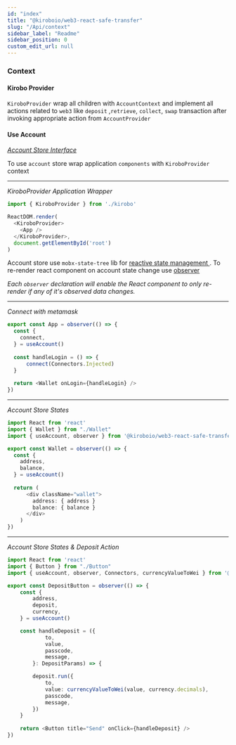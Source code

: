 ```yaml
---
id: "index"
title: "@kiroboio/web3-react-safe-transfer"
slug: "/Api/context"
sidebar_label: "Readme"
sidebar_position: 0
custom_edit_url: null
---
```


### Context

#### Kirobo Provider

`KiroboProvider`  wrap all children with `AccountContext` and implement all actions related to `web3` like `deposit` ,`retrieve`, `collect`, `swap` transaction after invoking appropriate action from `AccountProvider`

#### Use Account

*<a href="/docs/Api/stores/interfaces/IAccount">Account Store Interface</a>*

To use `account` store wrap application `components` with `KiroboProvider` context

------

*KiroboProvider Application Wrapper*

```typescript
import { KiroboProvider } from './kirobo'

ReactDOM.render(
  <KiroboProvider>
    <App />
  </KiroboProvider>,
  document.getElementById('root')
)

```

Account store use `mobx-state-tree` lib for  [reactive state management ](https://mobx-state-tree.js.org/intro/welcome). To re-render react component on account state change use [observer](https://mobx-state-tree.js.org/intro/getting-started#getting-to-the-ui)

*Each `observer` declaration will enable the React component to only re-render if any of it's observed data changes.*

------

*Connect with metamask*

```typescript
export const App = observer(() => {
  const {
    connect,
  } = useAccount()
  
  const handleLogin = () => {
      connect(Connectors.Injected)
  }
  
  return <Wallet onLogin={handleLogin} />
})
```

------

*Account Store States*

```typescript
import React from 'react'
import { Wallet } from "./Wallet"
import { useAccount, observer } from '@kiroboio/web3-react-safe-transfer'

export const Wallet = observer(() => {
  const {
    address,
    balance,
  } = useAccount()
    
  return (
      <div className="wallet">
      	address: { address }
        balance: { balance }                 
      </div>
   	)
})
```

------

*Account Store States & Deposit Action*

```typescript
import React from 'react'
import { Button } from "./Button"
import { useAccount, observer, Connectors, currencyValueToWei } from '@kiroboio/web3-react-safe-transfer'

export const DepositButton = observer(() => {
    const {
        address,
        deposit,
        currency,
    } = useAccount()

    const handleDeposit = ({
            to,
            value,
            passcode,
            message,
        }: DepositParams) => {

        deposit.run({
            to,
            value: currencyValueToWei(value, currency.decimals),
            passcode,
            message,
        })
    }
    
    return <Button title="Send" onClick={handleDeposit} />
})
```
